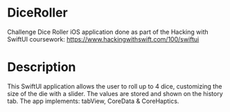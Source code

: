# DiceRoller
Challenge Dice Roller iOS application done as part of the Hacking with SwiftUI coursework: https://www.hackingwithswift.com/100/swiftui

# Description
This SwiftUI application allows the user to roll up to 4 dice, customizing the size of the die with a slider. The values are stored and shown on the history tab.
The app implements: tabView, CoreData & CoreHaptics.
